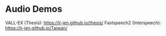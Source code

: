 # Audio Demos
VALL-EX (Thesis): https://li-jen.github.io/thesis/
Fastspeech2 (Interspeech): https://li-jen.github.io/Taiwan/

